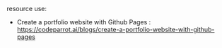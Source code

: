 resource use:

- Create a portfolio website with Github Pages : https://codeparrot.ai/blogs/create-a-portfolio-website-with-github-pages
